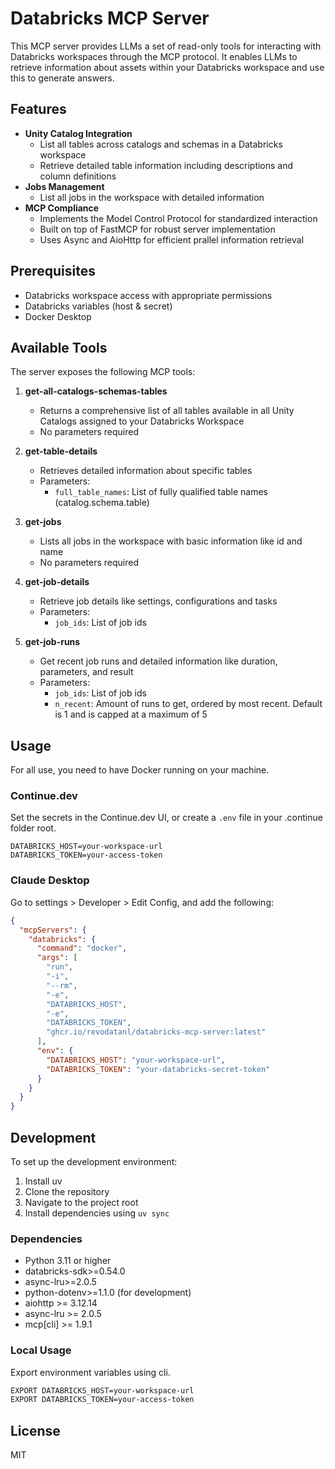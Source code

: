 # Databricks MCP Server

This MCP server provides LLMs a set of read-only tools for interacting with Databricks workspaces through the MCP protocol. It enables LLMs to retrieve information about assets within your Databricks workspace and use this to generate answers.

## Features

- **Unity Catalog Integration**
  - List all tables across catalogs and schemas in a Databricks workspace
  - Retrieve detailed table information including descriptions and column definitions
- **Jobs Management**
  - List all jobs in the workspace with detailed information
- **MCP Compliance**
  - Implements the Model Control Protocol for standardized interaction
  - Built on top of FastMCP for robust server implementation
  - Uses Async and AioHttp for efficient prallel information retrieval

## Prerequisites

- Databricks workspace access with appropriate permissions
- Databricks variables (host & secret)
- Docker Desktop

## Available Tools

The server exposes the following MCP tools:

1. **get-all-catalogs-schemas-tables**
   - Returns a comprehensive list of all tables available in all Unity Catalogs assigned to your Databricks Workspace
   - No parameters required

2. **get-table-details**
   - Retrieves detailed information about specific tables
   - Parameters:
     - `full_table_names`: List of fully qualified table names (catalog.schema.table)

3. **get-jobs**
   - Lists all jobs in the workspace with basic information like id and name
   - No parameters required

4. **get-job-details**
   - Retrieve job details like settings, configurations and tasks
   - Parameters:
     - `job_ids`: List of job ids

5. **get-job-runs**
   - Get recent job runs and detailed information like duration, parameters, and result
   - Parameters:
     - `job_ids`: List of job ids
     - `n_recent`: Amount of runs to get, ordered by most recent. Default is 1 and is capped at a maximum of 5

## Usage

For all use, you need to have Docker running on your machine.

### Continue.dev

Set the secrets in the Continue.dev UI, or create a `.env` file in your .continue folder root.

```env
DATABRICKS_HOST=your-workspace-url
DATABRICKS_TOKEN=your-access-token
```

### Claude Desktop

Go to settings > Developer > Edit Config, and add the following:

```json
{
  "mcpServers": {
    "databricks": {
      "command": "docker",
      "args": [
        "run",
        "-i",
        "--rm",
        "-e",
        "DATABRICKS_HOST",
        "-e",
        "DATABRICKS_TOKEN",
        "ghcr.io/revodatanl/databricks-mcp-server:latest"
      ],
      "env": {
        "DATABRICKS_HOST": "your-workspace-url",
        "DATABRICKS_TOKEN": "your-databricks-secret-token"
      }
    }
  }
}
```

## Development

To set up the development environment:

1. Install uv
2. Clone the repository
3. Navigate to the project root
4. Install dependencies using ```uv sync```

### Dependencies

- Python 3.11 or higher
- databricks-sdk>=0.54.0
- async-lru>=2.0.5
- python-dotenv>=1.1.0 (for development)
- aiohttp >= 3.12.14
- async-lru >= 2.0.5
- mcp[cli] >= 1.9.1

### Local Usage

Export environment variables using cli.

```bash
EXPORT DATABRICKS_HOST=your-workspace-url
EXPORT DATABRICKS_TOKEN=your-access-token 
```

## License

MIT